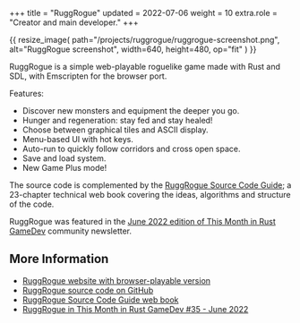 +++
title = "RuggRogue"
updated = 2022-07-06
weight = 10
extra.role = "Creator and main developer."
+++

{{ resize_image(
  path="/projects/ruggrogue/ruggrogue-screenshot.png",
  alt="RuggRogue screenshot",
  width=640,
  height=480,
  op="fit"
) }}

RuggRogue is a simple web-playable roguelike game made with Rust and SDL, with Emscripten for the browser port.

Features:

- Discover new monsters and equipment the deeper you go.
- Hunger and regeneration: stay fed and stay healed!
- Choose between graphical tiles and ASCII display.
- Menu-based UI with hot keys.
- Auto-run to quickly follow corridors and cross open space.
- Save and load system.
- New Game Plus mode!

The source code is complemented by the [RuggRogue Source Code Guide](https://tung.github.io/ruggrogue/source-code-guide/); a 23-chapter technical web book covering the ideas, algorithms and structure of the code.

<!-- more -->

RuggRogue was featured in the [June 2022 edition of This Month in Rust GameDev](https://gamedev.rs/news/035/#ruggrogue) community newsletter.

## More Information

- [RuggRogue website with browser-playable version](https://tung.github.io/ruggrogue/)
- [RuggRogue source code on GitHub](https://github.com/tung/ruggrogue)
- [RuggRogue Source Code Guide web book](https://tung.github.io/ruggrogue/source-code-guide/)
- [RuggRogue in This Month in Rust GameDev #35 - June 2022](https://gamedev.rs/news/035/#ruggrogue)

